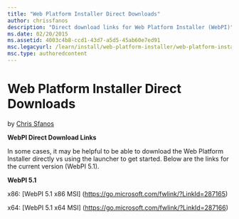 ```yaml
---
title: "Web Platform Installer Direct Downloads"
author: chrissfanos
description: "Direct download links for Web Platform Installer (WebPI)"
ms.date: 02/20/2015
ms.assetid: 4003c4b8-ccd1-43d7-a5d5-45ab60e7ed91
msc.legacyurl: /learn/install/web-platform-installer/web-platform-installer-direct-downloads
msc.type: authoredcontent
---
```

# Web Platform Installer Direct Downloads

by [Chris Sfanos](https://github.com/chrissfanos)

**WebPI Direct Download Links**  
  
 In some cases, it may be helpful to be able to download the Web Platform Installer directly vs using the launcher to get started. Below are the links for the current version (WebPI 5.1).  
 
**WebPI 5.1**

 x86: [WebPI 5.1 x86 MSI] (https://go.microsoft.com/fwlink/?LinkId=287165)
 
 x64: [WebPI 5.1 x64 MSI] (https://go.microsoft.com/fwlink/?LinkId=287166)
